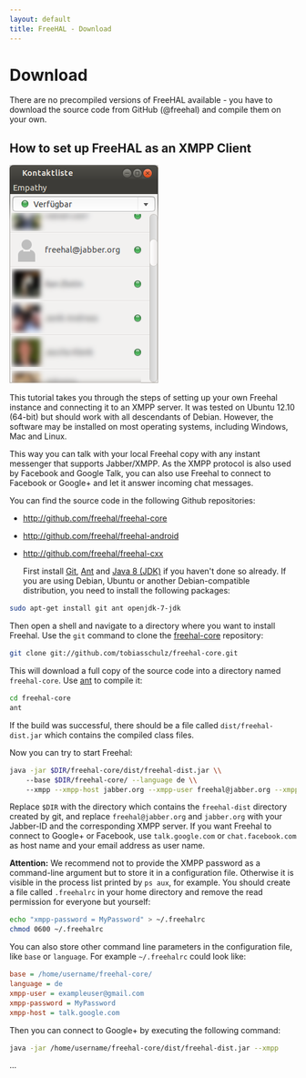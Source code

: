 ```yaml
---
layout: default
title: FreeHAL - Download
---
```

# Download

There are no precompiled versions of FreeHAL available - you have to download the source code from GitHub (@freehal) and compile them on your own.

## How to set up FreeHAL as an XMPP Client

<div class="screenshot_float"><img src="screenshots/xmpp-1.png" /></div>

  This tutorial takes you through the steps of setting up your own Freehal instance and connecting it to an XMPP server.
It was tested on Ubuntu 12.10 (64-bit) but should work with all descendants of Debian.
However, the software may be installed on most operating systems, including Windows, Mac and Linux.

  This way you can talk with your local Freehal copy with any instant messenger that supports Jabber/XMPP.
As the XMPP protocol is also used by Facebook and Google Talk, you can also use Freehal to connect to Facebook or Google+
and let it answer incoming chat messages.

  You can find the source code in the following Github repositories:

* <http://github.com/freehal/freehal-core>
* <http://github.com/freehal/freehal-android>
* <http://github.com/freehal/freehal-cxx>

  First install [Git](http://help.github.com/articles/set-up-git), [Ant](http://ant.apache.org/) and
[Java 8 (JDK)](http://www.oracle.com/technetwork/java/javase/downloads/jdk8-downloads-2133151.html)
if you haven't done so already. If you are using Debian, Ubuntu or another Debian-compatible distribution, you need to install the following packages:

```bash
sudo apt-get install git ant openjdk-7-jdk
```

  Then open a shell and navigate to a directory where you want to install Freehal. Use the `git` command to clone the
[freehal-core](http://github.com/freehal/freehal-core)
repository:

```bash
git clone git://github.com/tobiasschulz/freehal-core.git
```

  This will download a full copy of the source code into a directory named `freehal-core`.
Use [ant](http://ant.apache.org/) to compile it:

```bash
cd freehal-core
ant
```

If the build was successful, there should be a file called `dist/freehal-dist.jar` which contains the compiled class files.

Now you can try to start Freehal:

```bash
java -jar $DIR/freehal-core/dist/freehal-dist.jar \\
    --base $DIR/freehal-core/ --language de \\
    --xmpp --xmpp-host jabber.org --xmpp-user freehal@jabber.org --xmpp-password [...]
```

  Replace `$DIR` with the directory which contains the `freehal-dist` directory created by git,
and replace `freehal@jabber.org` and `jabber.org` with your Jabber-ID and the corresponding XMPP server.
If you want Freehal to connect to Google+ or Facebook, use `talk.google.com` or `chat.facebook.com` as host name and your email address as user name.

  **Attention:** We recommend not to provide the XMPP password as a command-line argument but to store it in a configuration file.
Otherwise it is visible in the process list printed by `ps aux`, for example. You should create a file called `.freehalrc` in your home directory and
remove the read permission for everyone but yourself:

```bash
echo "xmpp-password = MyPassword" > ~/.freehalrc
chmod 0600 ~/.freehalrc
```

You can also store other command line parameters in the configuration file, like `base` or `language`. For example `~/.freehalrc` could look like:

```ini
base = /home/username/freehal-core/
language = de
xmpp-user = exampleuser@gmail.com
xmpp-password = MyPassword
xmpp-host = talk.google.com
```

Then you can connect to Google+ by executing the following command:

```bash
java -jar /home/username/freehal-core/dist/freehal-dist.jar --xmpp
```
...

